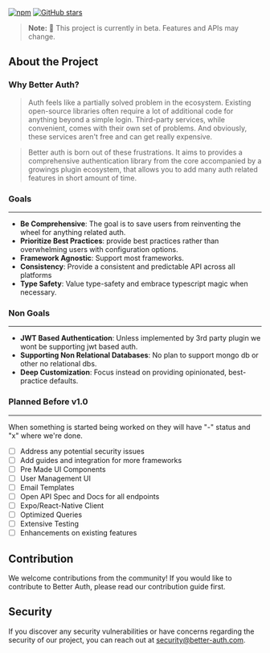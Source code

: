 <!-- <p align="center">
  <picture>
    <source srcset="./banner-dark.png" media="(prefers-color-scheme: dark)">
    <source srcset="./banner.png" media="(prefers-color-scheme: light)">
    <img src="./banner.png" alt="Better Auth Logo">
  </picture>
  <h2 align="center">
    Better Auth
  </h2>

  <p align="center">
    The most comprehensive authentication library for TypeScript
    <br />
    <a href="https://better-auth.com"><strong>Learn more »</strong></a>
    <br />
    <br />
    <a href="https://discord.com/invite/GYC3W7tZzb">Discussions</a>
    ·
    <a href="https://better-auth.com">Website</a>
    ·
    <a href="https://github.com/better-auth/better-auth/issues">Issues</a>
  </p>
</p> -->

[![npm](https://img.shields.io/npm/dm/better-auth)](https://www.npmjs.com/package/better-auth)
[![GitHub stars](https://img.shields.io/github/stars/better-auth/better-auth)](https://github.com/better-auth/better-auth/stargazers)

> **Note:** 🚧 This project is currently in beta. Features and APIs may change.

## About the Project

### Why Better Auth?

> Auth feels like a partially solved problem in the ecosystem. Existing open-source libraries often require a lot of additional code for anything beyond a simple login. Third-party services, while convenient, comes with their own set of problems. And obviously, these services aren't free and can get really expensive. 

> Better auth is born out of these frustrations. It aims to provides a comprehensive authentication library from the core accompanied by a growings plugin ecosystem, that allows you to add many auth related features in short amount of time.


### Goals
****

- **Be Comprehensive**: The goal is to save users from reinventing the wheel for anything related auth.
- **Prioritize Best Practices**: provide best practices rather than overwhelming users with configuration options.
- **Framework Agnostic**: Support most frameworks.
- **Consistency**: Provide a consistent and predictable API across all platforms
- **Type Safety**: Value type-safety and embrace typescript magic when necessary.

### Non Goals
****

- **JWT Based Authentication**:  Unless implemented by 3rd party plugin we wont be supporting jwt based auth.
- **Supporting Non Relational Databases**: No plan to support mongo db or other no relational dbs.
- **Deep Customization**: Focus instead on providing opinionated, best-practice defaults.


### Planned Before v1.0
****

When something is started being worked on they will have "-" status and "x" where we're done.

- [ ] Address any potential security issues
- [ ] Add guides and integration for more frameworks
- [ ] Pre Made UI Components
- [ ] User Management UI
- [ ] Email Templates
- [ ] Open API Spec and Docs for all endpoints
- [ ] Expo/React-Native Client
- [ ] Optimized Queries
- [ ] Extensive Testing
- [ ] Enhancements on existing features

## Contribution

We welcome contributions from the community! If you would like to contribute to Better Auth, please read our contribution guide first.

## Security
If you discover any security vulnerabilities or have concerns regarding the security of our project, you can reach out at security@better-auth.com.



